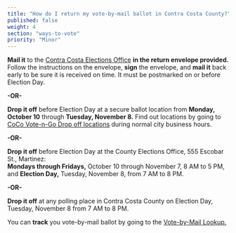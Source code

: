 ```yaml
---
title: "How do I return my vote-by-mail ballot in Contra Costa County?"
published: false
weight: 4
section: "ways-to-vote"
priority: "Minor"
---
```


**Mail it** to the [Contra Costa Elections Office](#section-election-office-contact) **in the return envelope provided.** Follow the instructions on the envelope, **sign** the envelope, and **mail it** back early to be sure it is received on time. It must be postmarked on or before Election Day.  

 **-OR-**  

**Drop it off** before Election Day at a secure ballot location from **Monday, October 10** through **Tuesday, November 8.** Find out locations by going to [CoCo Vote-n-Go Drop off locations](http://www.cocovote.us/current-election/current_archive/coco-vote-n-go-drop-off-locations/#Locations) during normal city business hours.  

 **-OR-**  

**Drop it off** before Election Day at the County Elections Office, 555 Escobar St., Martinez:  
 **Mondays through Fridays,** October 10 through November 7, 8 AM to 5 PM, and
 **Election Day,** Tuesday, November 8, from 7 AM to 8 PM.  

**-OR-**  

**Drop it off** at any polling place in Contra Costa County on Election Day, Tuesday, November 8 from 7 AM to 8 PM.  

You can **track** you vote-by-mail ballot by going to the [Vote-by-Mail Lookup.](http://www.cocovote.us/current-election/status-of-my-vote-by-mail-ballot/#VotebyMailBallotSearch)  
